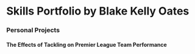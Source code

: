 # **Skills Portfolio by Blake Kelly Oates**
### **Personal Projects**
#### **The Effects of Tackling on Premier League Team Performance**
